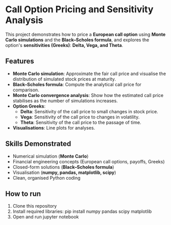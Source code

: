 # Call Option Pricing and Sensitivity Analysis

This project demonstrates how to price a **European call option** using **Monte Carlo simulations** and the **Black–Scholes formula**, and explores the option's **sensitivities (Greeks)**: **Delta, Vega, and Theta**.

## Features

- **Monte Carlo simulation**: Approximate the fair call price and visualise the distribution of simulated stock prices at maturity.
- **Black–Scholes formula**: Compute the analytical call price for comparison.
- **Monte Carlo convergence analysis**: Show how the estimated call price stabilises as the number of simulations increases.
- **Option Greeks**:
  - **Delta**: Sensitivity of the call price to small changes in stock price.
  - **Vega**: Sensitivity of the call price to changes in volatility.
  - **Theta**: Sensitivity of the call price to the passage of time.
- **Visualisations**: Line plots for analyses.

## Skills Demonstrated

- Numerical simulation (**Monte Carlo**)  
- Financial engineering concepts (European call options, payoffs, Greeks)  
- Closed-form solutions (**Black–Scholes formula**)  
- Visualisation (**numpy, pandas, matplotlib, scipy**)  
- Clean, organised Python coding

## How to run

1. Clone this repository
2. Install required libraries:
   pip install numpy pandas scipy matplotlib
3. Open and run jupyter notebook

